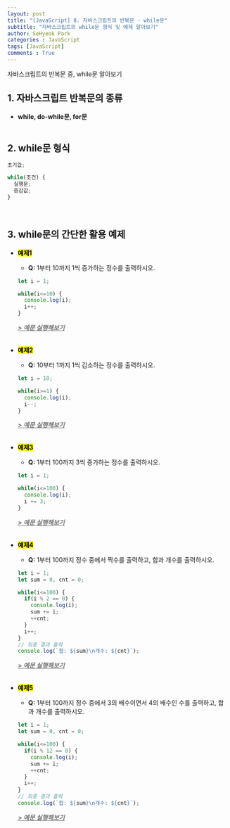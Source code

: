 ```yaml
---
layout: post
title: "[JavaScript] 8. 자바스크립트의 반복문 - while문"
subtitle: "자바스크립트의 while문 형식 및 예제 알아보기"
author: SeHyeok Park
categories : JavaScript
tags: [JavaScript]
comments : True
---
```

<div id='preview' class='display-none'>
자바스크립트의 반복문 중, while문 알아보기
</div>

## 1. 자바스크립트 반복문의 종류
- **while, do-while문, for문**
<br><br>

## 2. while문 형식

```javascript
초기값;

while(조건) {
  실행문;
  증감값;
}
```
<br>

## 3. while문의 간단한 활용 예제
- **<mark>예제1</mark>**
  - **Q:** 1부터 10까지 1씩 증가하는 정수를 출력하시오.

  ```javascript
  let i = 1;

  while(i<=10) {
    console.log(i);
    i++;
  }
  ```
  ***<a href="https://jsfiddle.net/" target="_blank"><span style="color:#707070"><u>> 예문 실행해보기</u></span></a>***
  <br><br>

- **<mark>예제2</mark>**
  - **Q:** 10부터 1까지 1씩 감소하는 정수를 출력하시오.

  ```javascript
  let i = 10;

  while(i>=1) {
    console.log(i);
    i--;
  }
  ```
  ***<a href="https://jsfiddle.net/" target="_blank"><span style="color:#707070"><u>> 예문 실행해보기</u></span></a>***
  <br><br>

- **<mark>예제3</mark>**
  - **Q:** 1부터 100까지 3씩 증가하는 정수를 출력하시오.

  ```javascript
  let i = 1;

  while(i<=100) {
    console.log(i);
    i += 3;
  }
  ```
  ***<a href="https://jsfiddle.net/" target="_blank"><span style="color:#707070"><u>> 예문 실행해보기</u></span></a>***
  <br><br>

- **<mark>예제4</mark>**
  - **Q:** 1부터 100까지 정수 중에서 짝수를 출력하고, 합과 개수를 출력하시오.

  ```javascript
  let i = 1;
  let sum = 0, cnt = 0;

  while(i<=100) {
    if(i % 2 == 0) {
      console.log(i);
      sum += i;
      ++cnt;
    }
    i++;
  }
  // 최종 결과 출력
  console.log(`합: ${sum}\n개수: ${cnt}`);
  ```
  ***<a href="https://jsfiddle.net/" target="_blank"><span style="color:#707070"><u>> 예문 실행해보기</u></span></a>***
  <br><br>

- **<mark>예제5</mark>**
  - **Q:** 1부터 100까지 정수 중에서 3의 배수이면서 4의 배수인 수를 출력하고, 합과 개수를 출력하시오.

  ```javascript
  let i = 1;
  let sum = 0, cnt = 0;

  while(i<=100) {
    if(i % 12 == 0) {
      console.log(i);
      sum += i;
      ++cnt;
    }
    i++;
  }
  // 최종 결과 출력
  console.log(`합: ${sum}\n개수: ${cnt}`);
  ```
  ***<a href="https://jsfiddle.net/" target="_blank"><span style="color:#707070"><u>> 예문 실행해보기</u></span></a>***
  <br><br>